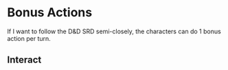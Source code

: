 # Bonus Actions

If I want to follow the D&D SRD semi-closely, the characters can do 1 bonus action per turn.

## Interact

